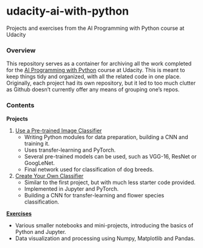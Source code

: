 # udacity-ai-with-python
Projects and exercises from the AI Programming with Python course at Udacity

### Overview
This repository serves as a container for archiving all the work completed for the [AI Programming with Python]( https://www.udacity.com/course/ai-programming-python-nanodegree--nd089) course at Udacity. This is meant to keep things tidy and organized, with all the related code in one place. Originally, each project had its own repository, but it led to too much clutter as Github doesn’t currently offer any means of grouping one’s repos.

### Contents
__Projects__
1. [Use a Pre-trained Image Classifier](/dog-breed-classifier)
   - Writing Python modules for data preparation, building a CNN and training it. 
   - Uses transfer-learning and PyTorch.
   - Several pre-trained models can be used, such as VGG-16, ResNet or GoogLeNet.
   - Final network used for classification of dog breeds.
2. [Create Your Own Classifier](/flower-classifier) 
   - Similar to the first project, but with much less starter code provided.
   - Implemented in Jupyter and PyTorch.
   - Building a CNN for transfer-learning and flower species classification. 

__[Exercises](/exercises)__
- Various smaller notebooks and mini-projects, introducing the basics of Python and Jupyter.
- Data visualization and processing using Numpy, Matplotlib and Pandas.
